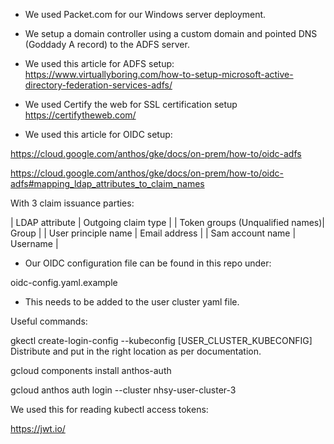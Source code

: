 * We used Packet.com for our Windows server deployment.
* We setup a domain controller using a custom domain and pointed DNS (Goddady A record) to the ADFS server.

* We used this article for ADFS setup:
https://www.virtuallyboring.com/how-to-setup-microsoft-active-directory-federation-services-adfs/

* We used Certify the web for SSL certification setup
https://certifytheweb.com/

* We used this article for OIDC setup:

https://cloud.google.com/anthos/gke/docs/on-prem/how-to/oidc-adfs

https://cloud.google.com/anthos/gke/docs/on-prem/how-to/oidc-adfs#mapping_ldap_attributes_to_claim_names

With 3 claim issuance parties:

|      LDAP attribute             | Outgoing claim  type     |
| Token groups (Unqualified names)| Group                    |
| User principle name             | Email address            |
| Sam account name                | Username                 |

* Our OIDC configuration file can be found in this repo under:

oidc-config.yaml.example

* This needs to be added to the user cluster yaml file.

Useful commands:

gkectl create-login-config --kubeconfig [USER_CLUSTER_KUBECONFIG]
Distribute and put in the right location as per documentation.

gcloud components install anthos-auth

gcloud anthos auth login --cluster nhsy-user-cluster-3

We used this for reading kubectl access tokens:

https://jwt.io/
